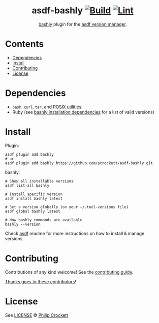 <div align="center">

# asdf-bashly [![Build](https://github.com/pcrockett/asdf-bashly/actions/workflows/build.yml/badge.svg)](https://github.com/pcrockett/asdf-bashly/actions/workflows/build.yml) [![Lint](https://github.com/pcrockett/asdf-bashly/actions/workflows/lint.yml/badge.svg)](https://github.com/pcrockett/asdf-bashly/actions/workflows/lint.yml)

[bashly](https://bashly.dannyb.co/) plugin for the [asdf version manager](https://asdf-vm.com).

</div>

# Contents

- [Dependencies](#dependencies)
- [Install](#install)
- [Contributing](#contributing)
- [License](#license)

# Dependencies

- `bash`, `curl`, `tar`, and [POSIX utilities](https://pubs.opengroup.org/onlinepubs/9699919799/idx/utilities.html).
- Ruby (see [bashly installation dependencies](https://bashly.dannyb.co/installation/) for a list of valid versions)

# Install

Plugin:

```shell
asdf plugin add bashly
# or
asdf plugin add bashly https://github.com/pcrockett/asdf-bashly.git
```

bashly:

```shell
# Show all installable versions
asdf list-all bashly

# Install specific version
asdf install bashly latest

# Set a version globally (on your ~/.tool-versions file)
asdf global bashly latest

# Now bashly commands are available
bashly --version
```

Check [asdf](https://github.com/asdf-vm/asdf) readme for more instructions on how to
install & manage versions.

# Contributing

Contributions of any kind welcome! See the [contributing guide](contributing.md).

[Thanks goes to these contributors](https://github.com/pcrockett/asdf-bashly/graphs/contributors)!

# License

See [LICENSE](LICENSE) © [Philip Crockett](https://github.com/pcrockett/)
